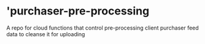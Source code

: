 # 'purchaser-pre-processing
A repo for cloud functions that control pre-processing client purchaser feed data to cleanse it for uploading
